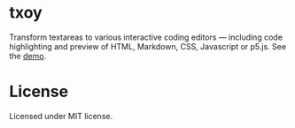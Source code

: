 # txoy

Transform textareas to various interactive coding editors — including code highlighting and preview of HTML, Markdown, CSS, Javascript or p5.js. See the [demo](https://jan-martinek.github.io/txoy/).

# License

Licensed under MIT license.
